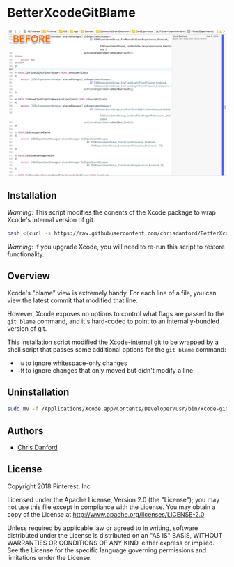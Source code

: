 # BetterXcodeGitBlame

![Preview of how Xcode's blame view changes](https://raw.githubusercontent.com/chrisdanford/BetterXcodeGitBlame/master/docs/example.gif "Example of how Xcode's blame view changes")

## Installation

*Warning*: This script modifies the conents of the Xcode package to wrap Xcode's internal version of git.

```bash
bash <(curl -s https://raw.githubusercontent.com/chrisdanford/BetterXcodeGitBlame/master/install)
```

*Warning*: If you upgrade Xcode, you will need to re-run this script to restore functionality.

## Overview

Xcode's "blame" view is extremely handy.  For each line of a file, you can view the latest commit that modified that line.

However, Xcode exposes no options to control what flags are passed to the `git blame` command, and it's hard-coded to point to an internally-bundled version of git.

This installation script modified the Xcode-internal git to be wrapped by a shell script that passes some additional options for the `git blame` command:
- `-w` to ignore whitespace-only changes
- `-M` to ignore changes that only moved but didn't modify a line

## Uninstallation

```bash
sudo mv -f /Applications/Xcode.app/Contents/Developer/usr/bin/xcode-git /Applications/Xcode.app/Contents/Developer/usr/bin/git
```

## Authors
- [Chris Danford](https://github.com/chrisdanford)

## License

Copyright 2018 Pinterest, Inc

Licensed under the Apache License, Version 2.0 (the "License"); you may not use this file except in compliance with the License. You may obtain a copy of the License at http://www.apache.org/licenses/LICENSE-2.0

Unless required by applicable law or agreed to in writing, software distributed under the License is distributed on an "AS IS" BASIS, WITHOUT WARRANTIES OR CONDITIONS OF ANY KIND, either express or implied. See the License for the specific language governing permissions and limitations under the License.
